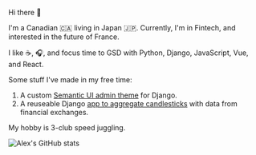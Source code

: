 Hi there :wave:

I'm a Canadian :canada: living in Japan :jp:. Currently, I'm in Fintech, and interested in the future of France.

I like :coffee:, :headphones:, and focus time to GSD with Python, Django, JavaScript, Vue, and React.

Some stuff I've made in my free time:

1. A custom [Semantic UI admin theme](https://github.com/globophobe/django-semantic-admin) for Django.
2. A reuseable Django [app to aggregate candlesticks](https://github.com/globophobe/fastapi-quant-candles) with data from financial exchanges.

My hobby is 3-club speed juggling.

![Alex's GitHub stats](https://github-readme-stats.vercel.app/api?username=globophobe&count_private=true&show_icons=true&hide=prs,issues,contribs&theme=nord)
